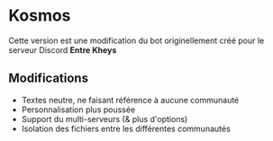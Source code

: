 # Kosmos
Cette version est une modification du bot originellement créé pour le serveur Discord **Entre Kheys**<br/>

## Modifications
- Textes neutre, ne faisant référence à aucune communauté
- Personnalisation plus poussée
- Support du multi-serveurs (& plus d'options)
- Isolation des fichiers entre les différentes communautés
